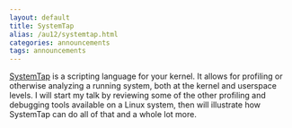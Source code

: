 ```yaml
---
layout: default
title: SystemTap
alias: /au12/systemtap.html
categories: announcements
tags: announcements
---
```

[SystemTap](http://sourceware.org/systemtap/) is a scripting language for your kernel. It allows for profiling or otherwise analyzing a running system, both at the kernel and userspace levels. I will start my talk by reviewing some of the other profiling and debugging tools available on a Linux system, then will illustrate how SystemTap can do all of that and a whole lot more.
